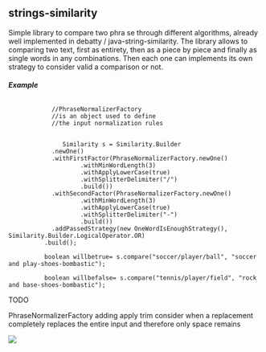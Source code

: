 
## **strings-similarity**

Simple library to compare two phra
se through different algorithms, already well implemented in debatty / java-string-similarity. The library allows to comparing two text, first as entirety, then as a piece by piece and finally as single words in any combinations. Then each one can implements its own strategy to consider valid  a comparison or not.




###### **Example** 

                //PhraseNormalizerFactory
                //is an object used to define 
                //the input normalization rules
                 
                
                   Similarity s = Similarity.Builder
                .newOne()
                .withFirstFactor(PhraseNormalizerFactory.newOne()
                        .withMinWordLength(3)
                        .withApplyLowerCase(true)
                        .withSplitterDelimiter("/")
                        .build())
                .withSecondFactor(PhraseNormalizerFactory.newOne()
                        .withMinWordLength(3)
                        .withApplyLowerCase(true)
                        .withSplitterDelimiter("-")
                        .build())
                .addPassedStrategy(new OneWordIsEnoughStrategy(), Similarity.Builder.LogicalOperator.OR)
              .build();
              
              boolean willbetrue= s.compare("soccer/player/ball", "soccer and play-shoes-bombastic");

              boolean willbefalse= s.compare("tennis/player/field", "rock and base-shoes-bombastic");




TODO

PhraseNormalizerFactory adding apply trim 
consider when a replacement completely replaces the entire input and therefore only space remains 


[![](https://jitpack.io/v/fulmicotone/fulmicotone-strings-similarity.svg)](https://jitpack.io/#fulmicotone/fulmicotone-strings-similarity)
